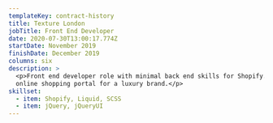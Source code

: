 ```yaml
---
templateKey: contract-history
title: Texture London
jobTitle: Front End Developer
date: 2020-07-30T13:00:17.774Z
startDate: November 2019
finishDate: December 2019
columns: six
description: >
  <p>Front end developer role with minimal back end skills for Shopify. Building
  online shopping portal for a luxury brand.</p>
skillset:
  - item: Shopify, Liquid, SCSS
  - item: jQuery, jQueryUI
---
```

